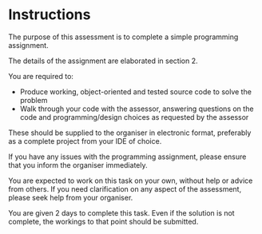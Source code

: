 # Instructions

The purpose of this assessment is to complete a simple programming assignment.

The details of the assignment are elaborated in section 2.

You are required to:

* Produce working, object-oriented and tested source code to solve the problem
* Walk through your code with the assessor, answering questions on the code and programming/design choices as requested by the assessor

These should be supplied to the organiser in electronic format, preferably as a complete project from your IDE of choice.

If you have any issues with the programming assignment, please ensure that you inform the organiser immediately.

You are expected to work on this task on your own, without help or advice from others. If you need clarification on any aspect of the assessment, please seek help from your organiser.

You are given 2 days to complete this task. Even if the solution is not complete, the workings to that point should be submitted.